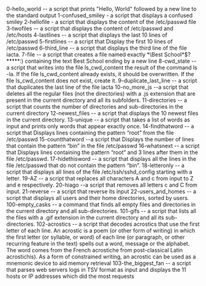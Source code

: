0-hello_world -- a script that prints "Hello, World" followed by a new line to the standard output 1-confused_smiley - a script that displays a confused smiley 2-hellofile - a script that displays the content of the /etc/passwd file 3-twofiles -- a script that displays the content of /etc/passwd and /etc/hosts 4-lastlines -- a script that displays the last 10 lines of /etc/passwd 5-firstlines -- a script that Display the first 10 lines of /etc/passwd 6-third_line -- a script that displays the third line of the file iacta. 7-file -- a script that creates a file named exactly *\Best School\*$?*****:) containing the text Best School ending by a new line 8-cwd_state -- a script that writes into the file ls_cwd_content the result of the command ls -la. If the file ls_cwd_content already exists, it should be overwritten. If the file ls_cwd_content does not exist, create it. 9-duplicate_last_line -- a script that duplicates the last line of the file iacta 10-no_more_js --a script that deletes all the regular files (not the directories) with a .js extension that are present in the current directory and all its subfolders. 11-directories -- a script that counts the number of directories and sub-directories in the current directory 12-newest_files -- a script that displays the 10 newest files in the current directory. 13-unique -- a script that takes a list of words as input and prints only words that appear exactly once. 14-findthatword -- a script that Displays lines containing the pattern “root” from the file /etc/passwd 15-countthatword --a script that Displays the number of lines that contain the pattern “bin” in the file /etc/passwd 16-whatsnext -- a script that Displays lines containing the pattern “root” and 3 lines after them in the file /etc/passwd. 17-hidethisword -- a script that displays all the lines in the file /etc/passwd that do not contain the pattern “bin”. 18-letteronly -- a script that displays all lines of the file /etc/ssh/sshd_config starting with a letter. 19-AZ -- a script that replaces all characters A and c from input to Z and e respectively. 20-hiago --a script that removes all letters c and C from input. 21-reverse -- a script that reverse its input 22-users_and_homes -- a script that displays all users and their home directories, sorted by users. 100-empty_casks -- a command that finds all empty files and directories in the current directory and all sub-directories. 101-gifs -- a script that lists all the files with a .gif extension in the current directory and all its sub-directories. 102-acrostics -- a script that decodes acrostics that use the first letter of each line. An acrostic is a poem (or other form of writing) in which the first letter (or syllable, or word) of each line (or paragraph, or other recurring feature in the text) spells out a word, message or the alphabet. The word comes from the French acrostiche from post-classical Latin acrostichis). As a form of constrained writing, an acrostic can be used as a mnemonic device to aid memory retrieval 103-the_biggest_fan -- a script that parses web servers logs in TSV format as input and displays the 11 hosts or IP addresses which did the most requests
